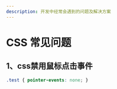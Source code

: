 ```yaml
---
description: 开发中经常会遇到的问题及解决方案
---
```


# CSS 常见问题

## 1、css禁用鼠标点击事件

```css
.test { pointer-events: none; }
```




